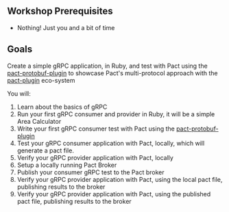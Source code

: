 ## Workshop Prerequisites

- Nothing! Just you and a bit of time

## Goals

Create a simple gRPC application, in Ruby, and test with Pact using the [pact-protobuf-plugin](https://github.com/pactflow/pact-protobuf-plugin) to showcase Pact's multi-protocol approach with the [pact-plugin](https://github.com/pact-foundation/pact-plugins) eco-system

You will:

1. Learn about the basics of gRPC
2. Run your first gRPC consumer and provider in Ruby, it will be a simple Area Calculator
3. Write your first gRPC consumer test with Pact using the [pact-protobuf-plugin](https://github.com/pactflow/pact-protobuf-plugin)
4. Test your gRPC consumer application with Pact, locally, which will generate a pact file.
5. Verify your gRPC provider application with Pact, locally
6. Setup a locally running Pact Broker
7. Publish your consumer gRPC test to the Pact broker
8. Verify your gRPC provider application with Pact, using the local pact file, publishing results to the broker
9. Verify your gRPC provider application with Pact, using the published pact file, publishing results to the broker
